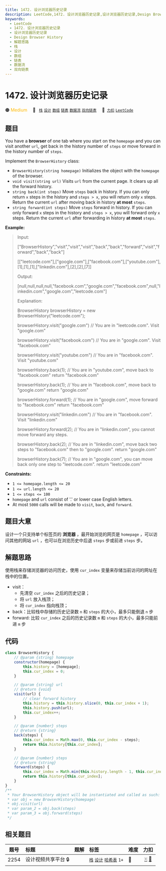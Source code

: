 ```yaml
---
title: 1472. 设计浏览器历史记录
description: LeetCode,1472. 设计浏览器历史记录,设计浏览器历史记录,Design Browser History,解题思路,栈,设计,数组,链表,数据流,双向链表
keywords:
  - LeetCode
  - 1472. 设计浏览器历史记录
  - 设计浏览器历史记录
  - Design Browser History
  - 解题思路
  - 栈
  - 设计
  - 数组
  - 链表
  - 数据流
  - 双向链表
---
```


# 1472. 设计浏览器历史记录

🟠 <font color=#ffb800>Medium</font>&emsp; 🔖&ensp; [`栈`](/tag/stack.md) [`设计`](/tag/design.md) [`数组`](/tag/array.md) [`链表`](/tag/linked-list.md) [`数据流`](/tag/data-stream.md) [`双向链表`](/tag/doubly-linked-list.md)&emsp; 🔗&ensp;[`力扣`](https://leetcode.cn/problems/design-browser-history) [`LeetCode`](https://leetcode.com/problems/design-browser-history)

## 题目

You have a **browser** of one tab where you start on the `homepage` and you
can visit another `url`, get back in the history number of `steps` or move
forward in the history number of `steps`.

Implement the `BrowserHistory` class:

- `BrowserHistory(string homepage)` Initializes the object with the `homepage` of the browser.
- `void visit(string url)` Visits `url` from the current page. It clears up all the forward history.
- `string back(int steps)` Move `steps` back in history. If you can only return `x` steps in the history and `steps > x`, you will return only `x` steps. Return the current `url` after moving back in history **at most** `steps`.
- `string forward(int steps)` Move `steps` forward in history. If you can only forward `x` steps in the history and `steps > x`, you will forward only `x` steps. Return the current `url` after forwarding in history **at most** `steps`.

**Example:**

> Input:
>
> ["BrowserHistory","visit","visit","visit","back","back","forward","visit","forward","back","back"]
>
> [["leetcode.com"],["google.com"],["facebook.com"],["youtube.com"],[1],[1],[1],["linkedin.com"],[2],[2],[7]]
>
> Output:
>
> [null,null,null,null,"facebook.com","google.com","facebook.com",null,"linkedin.com","google.com","leetcode.com"]
>
> Explanation:
>
> BrowserHistory browserHistory = new BrowserHistory("leetcode.com");
>
> browserHistory.visit("google.com") // You are in "leetcode.com". Visit "google.com"
>
> browserHistory.visit("facebook.com") // You are in "google.com". Visit "facebook.com"
>
> browserHistory.visit("youtube.com") // You are in "facebook.com". Visit "youtube.com"
>
> browserHistory.back(1); // You are in "youtube.com", move back to "facebook.com" return "facebook.com"
>
> browserHistory.back(1); // You are in "facebook.com", move back to "google.com" return "google.com"
>
> browserHistory.forward(1); // You are in "google.com", move forward to "facebook.com" return "facebook.com"
>
> browserHistory.visit("linkedin.com") // You are in "facebook.com". Visit "linkedin.com"
>
> browserHistory.forward(2); // You are in "linkedin.com", you cannot move forward any steps.
>
> browserHistory.back(2); // You are in "linkedin.com", move back two steps to "facebook.com" then to "google.com". return "google.com"
>
> browserHistory.back(7); // You are in "google.com", you can move back only one step to "leetcode.com". return "leetcode.com"

**Constraints:**

- `1 <= homepage.length <= 20`
- `1 <= url.length <= 20`
- `1 <= steps <= 100`
- `homepage` and `url` consist of '.' or lower case English letters.
- At most `5000` calls will be made to `visit`, `back`, and `forward`.

## 题目大意

设计一个只支持单个标签页的 **浏览器** ，最开始浏览的网页是 `homepage` ，可以访问其他的网站 `url` ，也可以在浏览历史中后退 `steps` 步或前进 `steps` 步。

## 解题思路

使用栈来存储浏览器的访问历史，使用 `cur_index` 变量来存储当前访问的网址在栈中的位置。

- visit：
  - 先清空 `cur_index` 之后的历史记录；
  - 将 `url` 放入栈顶；
  - 将 `cur_index` 指向栈顶；
- back：比较栈中存储的历史记录数 `n` 和 `steps` 的大小，最多只能倒退 `n` 步
- forward: 比较 `cur_index` 之后的历史记录数 `m` 和 `steps` 的大小，最多只能前进 `m` 步

## 代码

```javascript
class BrowserHistory {
	// @param {string} homepage
	constructor(homepage) {
		this.history = [homepage];
		this.cur_index = 0;
	}

	// @param {string} url
	// @return {void}
	visit(url) {
		// clear forward history
		this.history = this.history.slice(0, this.cur_index + 1);
		this.history.push(url);
		this.cur_index++;
	}

	// @param {number} steps
	// @return {string}
	back(steps) {
		this.cur_index = Math.max(0, this.cur_index - steps);
		return this.history[this.cur_index];
	}

	// @param {number} steps
	// @return {string}
	forward(steps) {
		this.cur_index = Math.min(this.history.length - 1, this.cur_index + steps);
		return this.history[this.cur_index];
	}
}
/**
 * Your BrowserHistory object will be instantiated and called as such:
 * var obj = new BrowserHistory(homepage)
 * obj.visit(url)
 * var param_2 = obj.back(steps)
 * var param_3 = obj.forward(steps)
 */
```

## 相关题目

<!-- prettier-ignore -->
| 题号 | 标题 | 题解 | 标签 | 难度 | 力扣 |
| :------: | :------ | :------: | :------ | :------ | :------: |
| 2254 | 设计视频共享平台 🔒 |  |  [`栈`](/tag/stack.md) [`设计`](/tag/design.md) [`哈希表`](/tag/hash-table.md) `1+` | 🔴 | [🀄️](https://leetcode.cn/problems/design-video-sharing-platform) [🔗](https://leetcode.com/problems/design-video-sharing-platform) |